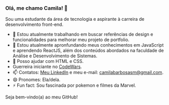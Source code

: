 ### Olá, me chamo Camila! 👋
Sou uma estudante da área de tecnologia e aspirante à carreira de desenvolvimento front-end. 

- 🔭 Estou atualmente trabalhando em buscar referências de design e funcionalidades para melhorar meu projeto de portfolio.
- 🌱 Estou atualmente apronfundando meus conhecimentos em JavaScript e aprendendo ReactJS, além dos conteúdos abordados na faculdade de Análise e Desenvolvimento de Sistemas.
- 💬 Posso ajudar com HTML e CSS.
- Guerreira iniciante no [CodeWars](https://www.codewars.com/users/Camilabsm).
- 📫 Contatos: [Meu LinkedIn](https://www.linkedin.com/in/camilabsmatias/) e meu e-mail: camilabarbosasm@gmail.com.
- 😄 Pronomes: Ela/dela.
- ⚡ Fun fact: Sou fascinada por pokemon e filmes da Marvel.

Seja bem-vindo(a) ao meu GitHub!
